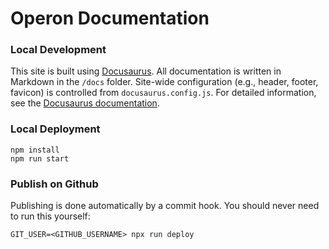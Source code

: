 # Operon Documentation

### Local Development

This site is built using [Docusaurus](https://docusaurus.io/).
All documentation is written in Markdown in the `/docs` folder.
Site-wide configuration (e.g., header, footer, favicon) is controlled from `docusaurus.config.js`.
For detailed information, see the [Docusaurus documentation](https://docusaurus.io/docs/docs-introduction).

### Local Deployment 

```
npm install
npm run start
```

### Publish on Github

Publishing is done automatically by a commit hook. You should never need to run this yourself:

```
GIT_USER=<GITHUB_USERNAME> npx run deploy
```

